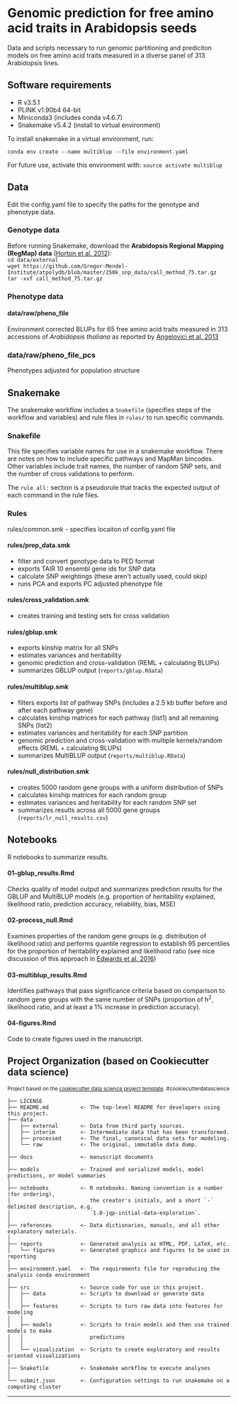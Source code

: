 Genomic prediction for free amino acid traits in Arabidopsis seeds
==============================

Data and scripts necessary to run genomic partitioning and prediciton models on free amino acid traits measured in a diverse panel of 313 Arabidopsis lines. 

Software requirements
------------
* R v3.5.1
* PLINK v1.90b4 64-bit
* Miniconda3 (includes conda v4.6.7)
* Snakemake v5.4.2 (install to virtual environment)

To install snakemake in a virtual environment, run:  

`conda env create --name multiblup --file environment.yaml`  

For future use, activate this environment with:
`source activate multiblup`

Data
------------
Edit the config.yaml file to specify the paths for the genotype and phenotype data.

### Genotype data
Before running Snakemake, download the **Arabidopsis Regional Mapping (RegMap) data** ([Horton et al. 2012](https://www.ncbi.nlm.nih.gov/pmc/articles/PMC3267885/)):  
`cd data/external`  
`wget https://github.com/Gregor-Mendel-Institute/atpolydb/blob/master/250k_snp_data/call_method_75.tar.gz`  
`tar -xvf call_method_75.tar.gz` 

### Phenotype data

#### data/raw/pheno_file
Environment corrected BLUPs for 65 free amino acid traits measured in 313 accessions of _Arabidopsis thaliana_ as reported by [Angelovici et al. 2013](http://www.plantcell.org/content/25/12/4827#sec-12)  

### data/raw/pheno_file_pcs
Phenotypes adjusted for population structure

Snakemake
------------
The snakemake workflow includes a `Snakefile` (specifies steps of the workflow and variables) and rule files in `rules/` to run specific commands. 

### Snakefile 
This file specifies variable names for use in a snakemake workflow. There are notes on how to include specific pathways and MapMan bincodes. Other variables include trait names, the number of random SNP sets, and the number of cross validations to perform.  

The `rule all:` section is a pseudorule that tracks the expected output of each command in the rule files. 

### Rules
rules/common.smk - specifies locaiton of config.yaml file

#### rules/prep_data.smk
- filter and convert genotype data to PED format
- exports TAIR 10 ensembl gene ids for SNP data 
- calculate SNP weightings (these aren't actually used, could skip)
- runs PCA and exports PC adjusted phenotype file

#### rules/cross_validation.smk 
- creates training and testing sets for cross validation

#### rules/gblup.smk
- exports kinship matrix for all SNPs 
- estimates variances and heritability
- genomic prediction and cross-validation (REML + calculating BLUPs)
- summarizes GBLUP output (`reports/gblup.Rdata`)

#### rules/multiblup.smk
- filters exports list of pathway SNPs (includes a 2.5 kb buffer before and after each pathway gene)
- calculates kinship matrices for each pathway (list1) and all remaining SNPs (list2) 
- estimates variances and heritability for each SNP partition
- genomic prediction and cross-validation with multiple kernels/random effects (REML + calculating BLUPs)
- summarizes MultiBLUP output (`reports/multiblup.RData`)

#### rules/null_distribution.smk
- creates 5000 random gene groups with a uniform distribution of SNPs 
- calculates kinship matrices for each random group 
- estimates variances and heritability for each random SNP set 
- summarizes results across all 5000 gene groups (`reports/lr_null_results.csv`)

Notebooks
------------
R notebooks to summarize results. 

#### 01-gblup_results.Rmd
Checks quality of model output and summarizes prediction results for the GBLUP and MultiBLUP models (e.g. proportion of heritability explained, likelihood ratio, prediction accuracy, reliability, bias, MSE)

#### 02-process_null.Rmd
Examines properties of the random gene groups (e.g. distribution of likelihood ratio) and performs quantile regression to establish 95 percentiles for the proportion of heritability explained and likelihood ratio (see nice discussion of this approach in [Edwards et al. 2016](https://gsejournal.biomedcentral.com/articles/10.1186/s12711-015-0132-6))

#### 03-multiblup_results.Rmd
Identifies pathways that pass significance criteria based on comparison to random gene groups with the same number of SNPs (proportion of h<sup>2</sup>, likelihood ratio, and at least a 1% increase in prediction accuracy). 

#### 04-figures.Rmd
Code to create figures used in the manuscript. 


Project Organization (based on Cookiecutter data science)
------------
<p><small>Project based on the <a target="_blank" href="https://drivendata.github.io/cookiecutter-data-science/">cookiecutter data science project template</a>. #cookiecutterdatascience</small></p>

    ├── LICENSE
    ├── README.md          <- The top-level README for developers using this project.
    ├── data
    │   ├── external       <- Data from third party sources.
    │   ├── interim        <- Intermediate data that has been transformed.
    │   ├── processed      <- The final, canonical data sets for modeling.
    │   └── raw            <- The original, immutable data dump.
    │
    ├── docs               <- manuscript documents
    │
    ├── models             <- Trained and serialized models, model predictions, or model summaries
    │
    ├── notebooks          <- R notebooks. Naming convention is a number (for ordering),
    │                         the creator's initials, and a short `-` delimited description, e.g.
    │                         `1.0-jqp-initial-data-exploration`.
    │
    ├── references         <- Data dictionaries, manuals, and all other explanatory materials.
    │
    ├── reports            <- Generated analysis as HTML, PDF, LaTeX, etc.
    │   └── figures        <- Generated graphics and figures to be used in reporting
    │
    ├── environment.yaml   <- The requirements file for reproducing the analysis conda environment
    │
    ├── src                <- Source code for use in this project.
    │   ├── data           <- Scripts to download or generate data
    │   │
    │   ├── features       <- Scripts to turn raw data into features for modeling
    │   │
    │   ├── models         <- Scripts to train models and then use trained models to make
    │   │                     predictions
    │   │
    │   └── visualization  <- Scripts to create exploratory and results oriented visualizations
    │
    |── Snakefile          <- Snakemake workflow to execute analyses
    │
    └── submit.json        <- Configuration settings to run snakemake on a computing cluster


--------
